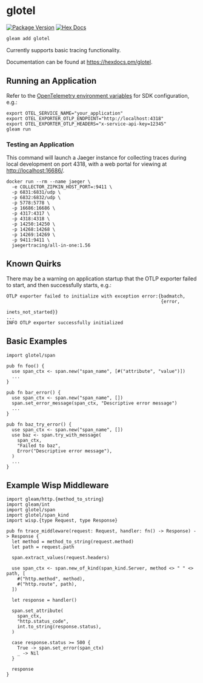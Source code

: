 # glotel

[![Package Version](https://img.shields.io/hexpm/v/glotel)](https://hex.pm/packages/glotel)
[![Hex Docs](https://img.shields.io/badge/hex-docs-ffaff3)](https://hexdocs.pm/glotel/)

```sh
gleam add glotel
```

Currently supports basic tracing functionality.

Documentation can be found at <https://hexdocs.pm/glotel>.

## Running an Application

Refer to the [OpenTelemetry environment
variables](https://opentelemetry.io/docs/specs/otel/configuration/sdk-environment-variables/)
for SDK configuration, e.g.:

```shell
export OTEL_SERVICE_NAME="your_application"
export OTEL_EXPORTER_OTLP_ENDPOINT="http://localhost:4318"
export OTEL_EXPORTER_OTLP_HEADERS="x-service-api-key=12345"
gleam run
```

### Testing an Application

This command will launch a Jaeger instance for collecting traces during local
development on port 4318, with a web portal for viewing at
[http://localhost:16686/](http://localhost:16686/).

```shell
docker run --rm --name jaeger \
  -e COLLECTOR_ZIPKIN_HOST_PORT=:9411 \
  -p 6831:6831/udp \
  -p 6832:6832/udp \
  -p 5778:5778 \
  -p 16686:16686 \
  -p 4317:4317 \
  -p 4318:4318 \
  -p 14250:14250 \
  -p 14268:14268 \
  -p 14269:14269 \
  -p 9411:9411 \
  jaegertracing/all-in-one:1.56
```


## Known Quirks

There may be a warning on application startup that the OTLP exporter failed to
start, and then successfully starts, e.g.:

```
OTLP exporter failed to initialize with exception error:{badmatch,
                                                         {error,
                                                          inets_not_started}}
...
INFO OTLP exporter successfully initialized
```

## Basic Examples

```gleam
import glotel/span

pub fn foo() {
  use span_ctx <- span.new("span_name", [#("attribute", "value")])
  ...
}

pub fn bar_error() {
  use span_ctx <- span.new("span_name", [])
  span.set_error_message(span_ctx, "Descriptive error message")
  ...
}

pub fn baz_try_error() {
  use span_ctx <- span.new("span_name", [])
  use baz <- span.try_with_message(
    span_ctx,
    "Failed to baz",
    Error("Descriptive error message"),
  )
  ...
}
```

## Example Wisp Middleware

```gleam
import gleam/http.{method_to_string}
import gleam/int
import glotel/span
import glotel/span_kind
import wisp.{type Request, type Response}

pub fn trace_middleware(request: Request, handler: fn() -> Response) -> Response {
  let method = method_to_string(request.method)
  let path = request.path

  span.extract_values(request.headers)

  use span_ctx <- span.new_of_kind(span_kind.Server, method <> " " <> path, [
    #("http.method", method),
    #("http.route", path),
  ])

  let response = handler()

  span.set_attribute(
    span_ctx,
    "http.status_code",
    int.to_string(response.status),
  )

  case response.status >= 500 {
    True -> span.set_error(span_ctx)
    _ -> Nil
  }

  response
}
```

